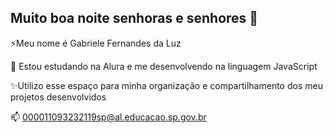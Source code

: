 ## Muito boa noite senhoras e senhores 👋
⚡Meu nome é Gabriele Fernandes da Luz

🔭 Estou estudando na Alura e me desenvolvendo na linguagem JavaScript

✨Utilizo esse espaço para minha organização e compartilhamento dos meu projetos desenvolvidos

📫 000011093232119sp@al.educacao.sp.gov.br
<!--
#      
**g4b1111/g4b1111** is a ✨ _special_ ✨ repository because its `README.md` (this file) appears on your GitHub profile.

## 🔭 Estou estudando na Alura
- 🌱 I’m currently learning ...
- 👯 I’m looking to collaborate on ...
- 🤔 I’m looking for help with ...
- 💬 Ask me about ...
- 📫 How to reach me: ...
- 😄 Pronouns: ...
- ⚡ Fun fact: ...
-->
